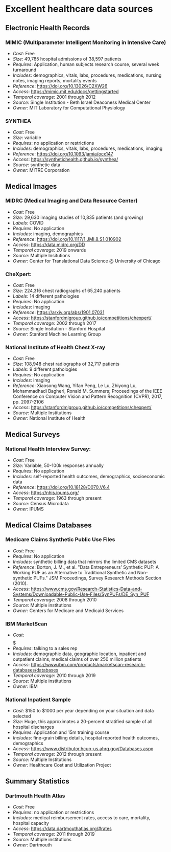 # Excellent healthcare data sources

## Electronic Health Records

### MIMIC (Multiparameter Intelligent Monitoring in Intensive Care)
- _Cost_: Free
- _Size_: 49,785 hospital admissions of 38,597 patients 
- _Requires_: Application, human subjects research course, several week turnaround
- _Includes_: demographics, vitals, labs, procedures, medications, nursing notes, imaging reports, mortality events
- _Reference_: https://doi.org/10.13026/C2XW26
- _Access_: https://mimic.mit.edu/docs/gettingstarted
- _Temporal coverage_: 2001 through 2012
- _Source_: Single Institution - Beth Israel Deaconess Medical Center
- _Owner_: MIT Laboratory for Computational Physiology

### SYNTHEA
- _Cost_: Free
- _Size_: variable
- _Requires_: no application or restrictions
- _Includes_: demographics, vitals, labs, procedures, medications, imaging 
- _Reference_: https://doi.org/10.1093/jamia/ocx147
- _Access_: https://synthetichealth.github.io/synthea/
- _Source_: synthetic data
- _Owner_: MITRE Corporation
 
## Medical Images

### MIDRC (Medical Imaging and Data Resource Center)
- _Cost_: Free
- _Size_: 29,630 imaging studies of 10,835 patients (and growing)
- _Labels_: COVID 
- _Requires_: No application
- _Includes_: imaging, demographics
- _Reference_: https://doi.org/10.1117/1.JMI.8.S1.010902
- _Access_: https://data.midrc.org/DD
- _Temporal coverage_: 2019 onwards
- _Source_: Multiple Insitutions
- _Owner_: Center for Translational Data Science @ University of Chicago

### CheXpert:
- _Cost_: Free
- _Size_: 224,316 chest radiographs of 65,240 patients
- _Labels_: 14 different pathologies 
- _Requires_: No application
- _Includes_: imaging
- _Reference_: https://arxiv.org/abs/1901.07031
- _Access_: https://stanfordmlgroup.github.io/competitions/chexpert/
- _Temporal coverage_: 2002 through 2017
- _Source_: Single Insitution - Stanford Hospital
- _Owner_: Stanford Machine Learning Group

### National Institute of Health Chest X-ray
- _Cost_: Free
- _Size_: 108,948 chest radiographs of 32,717 patients
- _Labels_: 9 different pathologies 
- _Requires_: No application
- _Includes_: imaging
- _Reference_: Xiaosong Wang, Yifan Peng, Le Lu, Zhiyong Lu, Mohammadhadi Bagheri, Ronald M. Summers; Proceedings of the IEEE Conference on Computer Vision and Pattern Recognition (CVPR), 2017, pp. 2097-2106
- _Access_: https://stanfordmlgroup.github.io/competitions/chexpert/
- _Source_: Multiple Institutions
- _Owner_: National Institute of Health

## Medical Surveys

### National Health Interview Survey:
- _Cost_: Free
- _Size_: Variable, 50-100k responses annually
- _Requires_: No application
- _Includes_: self-reported health outcomes, demographics, socioeconomic data
- _Reference_: https://doi.org/10.18128/D070.V6.4
- _Access_: https://nhis.ipums.org/
- _Temporal coverage_: 1963 through present
- _Source_: Census Microdata
- _Owner_: IPUMS

## Medical Claims Databases

### Medicare Claims Synthetic Public Use Files
- _Cost_: Free
- _Requires_: No application
- _Includes_: synthetic billing data that mirrors the limited CMS datasets
- _Reference_: Borton, J. M., et al. "Data Entrepreneurs’ Synthetic PUF: A Working PUF as an Alternative to Traditional Synthetic and Non-synthetic PUFs." JSM Proceedings, Survey Research Methods Section (2010).
- _Access_: https://www.cms.gov/Research-Statistics-Data-and-Systems/Downloadable-Public-Use-Files/SynPUFs/DE_Syn_PUF
- _Temporal coverage_: 2008 through 2010
- _Source_: Multiple institutions
- _Owner_: Centers for Medicare and Medicaid Services

### IBM MarketScan
- _Cost_: $$$$$
- _Requires_: talking to a sales rep
- _Includes_: demographic data, geographic location, inpatient and outpatient claims, medical claims of over 250 million patients 
- _Access_: https://www.ibm.com/products/marketscan-research-databases/databases
- _Temporal coverage_: 2010 through 2019
- _Source_: Multiple institutions
- _Owner_: IBM

### National Inpatient Sample
- _Cost_: $150 to $1000 per year depending on your situation and data selected
- _Size_: Huge, this approximates a 20-percent stratified sample of all hospital discharges
- _Requires_: Application and 15m training course
- _Includes_: fine-grain billing details, hospital reported health outcomes, demographics
- _Access_: https://www.distributor.hcup-us.ahrq.gov/Databases.aspx
- _Temporal coverage_: 2012 through present
- _Source_: Multiple Institutions 
- _Owner_: Healthcare Cost and Utilization Project 
 
## Summary Statistics

### Dartmouth Health Atlas
- _Cost_: Free
- _Requires_: no application or restrictions
- _Includes_: medical reimbursement rates, access to care, mortality, hospital capacity 
- _Access_: https://data.dartmouthatlas.org/#rates
- _Temporal coverage_: 2011 through 2019
- _Source_: Multiple institutions
- _Owner_: Dartmouth
